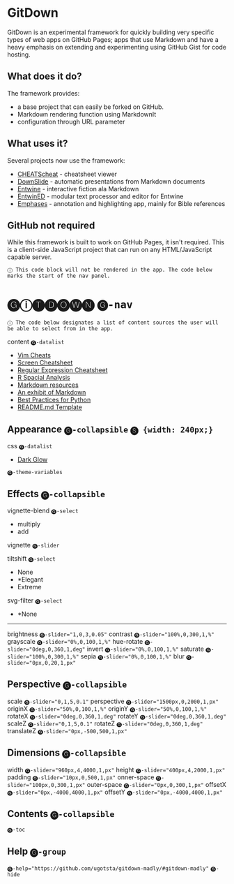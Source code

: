 # GitDown
GitDown is an experimental framework for quickly building very specific types of web apps on GitHub Pages; apps that use Markdown and have a heavy emphasis on extending and experimenting using GitHub Gist for code hosting.

## What does it do?
The framework provides:
- a base project that can easily be forked on GitHub.
- Markdown rendering function using MarkdownIt
- configuration through URL parameter

## What uses it?
Several projects now use the framework:
- [CHEATScheat](https://ugotsta.github.io/cheats/) - cheatsheet viewer
- [DownSlide](https://ugotsta.github.io/downslide/) - automatic presentations from Markdown documents
- [Entwine](https://ugotsta.github.io/entwine/) - interactive fiction ala Markdown
- [EntwinED](https://ugotsta.github.io/entwined/) - modular text processor and editor for Entwine
- [Emphases](https://ugotsta.github.io/emphases/) - annotation and highlighting app, mainly for Bible references

## GitHub not required
While this framework is built to work on GitHub Pages, it isn't required. This is a client-side JavaScript project that can run on any HTML/JavaScript capable server.

`ⓘ This code block will not be rendered in the app. The code below marks the start of the nav panel.`

# 🅖ⓘ🅣🅓🅞🅦🅝 `🅖-nav`

`ⓘ The code below designates a list of content sources the user will be able to select from in the app.`

content `🅖-datalist`
- [Vim Cheats](https://gist.github.com/c002acb756d5cf09b1ad98494a81baa3)
- [Screen Cheatsheet](https://gist.github.com/af918e1618682638aa82)
- [Regular Expression Cheatsheet](https://gist.github.com/3893f6ac9447f7ee27fe)
- [R Spacial Analysis](https://gist.github.com/fc661f26ef51eae6377b)
- [Markdown resources](https://gist.github.com/eba62d45c82d0767a5a0)
- [An exhibit of Markdown](https://gist.github.com/deb74713e6aff8fdfce2)
- [Best Practices for Python](https://gist.github.com/7001839)
- [README.md Template](https://gist.github.com/109311bb0361f32d87a2)

## Appearance `🅖-collapsible` `🅢 {width: 240px;}`

css `🅖-datalist`
- [Dark Glow](https://gist.github.com/c6d0a4d16b627d72563b43b60a164c31)

`🅖-theme-variables`

## Effects `🅖-collapsible`

vignette-blend `🅖-select`
- multiply
- add

vignette `🅖-slider`

tiltshift `🅖-select`
- None
- *Elegant
- Extreme

svg-filter `🅖-select`
- *None

-----

brightness `🅖-slider="1,0,3,0.05"`
contrast `🅖-slider="100%,0,300,1,%"`
grayscale `🅖-slider="0%,0,100,1,%"`
hue-rotate `🅖-slider="0deg,0,360,1,deg"`
invert `🅖-slider="0%,0,100,1,%"`
saturate `🅖-slider="100%,0,300,1,%"`
sepia `🅖-slider="0%,0,100,1,%"`
blur `🅖-slider="0px,0,20,1,px"`

## Perspective `🅖-collapsible`

scale `🅖-slider="0,1,5,0.1"`
perspective `🅖-slider="1500px,0,2000,1,px"`
originX `🅖-slider="50%,0,100,1,%"`
originY `🅖-slider="50%,0,100,1,%"`
rotateX `🅖-slider="0deg,0,360,1,deg"`
rotateY `🅖-slider="0deg,0,360,1,deg"`
scaleZ `🅖-slider="0,1,5,0.1"`
rotateZ `🅖-slider="0deg,0,360,1,deg"`
translateZ `🅖-slider="0px,-500,500,1,px"`

## Dimensions `🅖-collapsible`

width `🅖-slider="960px,4,4000,1,px"`
height `🅖-slider="400px,4,2000,1,px"`
padding `🅖-slider="10px,0,500,1,px"`
onner-space `🅖-slider="100px,0,300,1,px"`
outer-space `🅖-slider="0px,0,300,1,px"`
offsetX `🅖-slider="0px,-4000,4000,1,px"`
offsetY `🅖-slider="0px,-4000,4000,1,px"`

## Contents `🅖-collapsible`

`🅖-toc`

## Help `🅖-group`

`🅖-help="https://github.com/ugotsta/gitdown-madly/#gitdown-madly"`
`🅖-hide`
